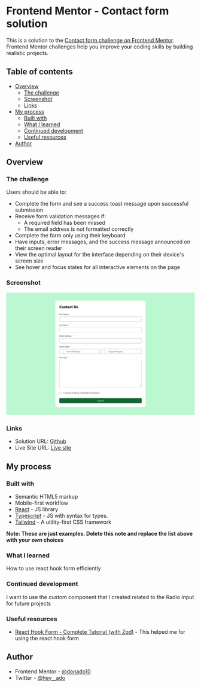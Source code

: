# Frontend Mentor - Contact form solution

This is a solution to the [Contact form challenge on Frontend Mentor](https://www.frontendmentor.io/challenges/contact-form--G-hYlqKJj). Frontend Mentor challenges help you improve your coding skills by building realistic projects.

## Table of contents

- [Overview](#overview)
  - [The challenge](#the-challenge)
  - [Screenshot](#screenshot)
  - [Links](#links)
- [My process](#my-process)
  - [Built with](#built-with)
  - [What I learned](#what-i-learned)
  - [Continued development](#continued-development)
  - [Useful resources](#useful-resources)
- [Author](#author)

## Overview

### The challenge

Users should be able to:

- Complete the form and see a success toast message upon successful submission
- Receive form validation messages if:
  - A required field has been missed
  - The email address is not formatted correctly
- Complete the form only using their keyboard
- Have inputs, error messages, and the success message announced on their screen reader
- View the optimal layout for the interface depending on their device's screen size
- See hover and focus states for all interactive elements on the page

### Screenshot

![](./capture.png)

### Links

- Solution URL: [Github](https://github.com/donado10/contact-form)
- Live Site URL: [Live site](https://contact-form-navy-six.vercel.app/)

## My process

### Built with

- Semantic HTML5 markup
- Mobile-first workflow
- [React](https://reactjs.org/) - JS library
- [Typescript](https://www.typescriptlang.org/) - JS with syntax for types.
- [Tailwind](https://tailwindcss.com/) - A utility-first CSS framework

**Note: These are just examples. Delete this note and replace the list above with your own choices**

### What I learned

How to use react hook form efficiently

### Continued development

I want to use the custom component that I created related to the Radio Input for future projects

### Useful resources

- [React Hook Form - Complete Tutorial (with Zod)](https://www.youtube.com/watch?v=cc_xmawJ8Kg) - This helped me for using the react hook form

## Author

- Frontend Mentor - [@donado10](https://www.frontendmentor.io/profile/donado10)
- Twitter - [@hey\_\_ado](https://x.com/Hey__Ado)
